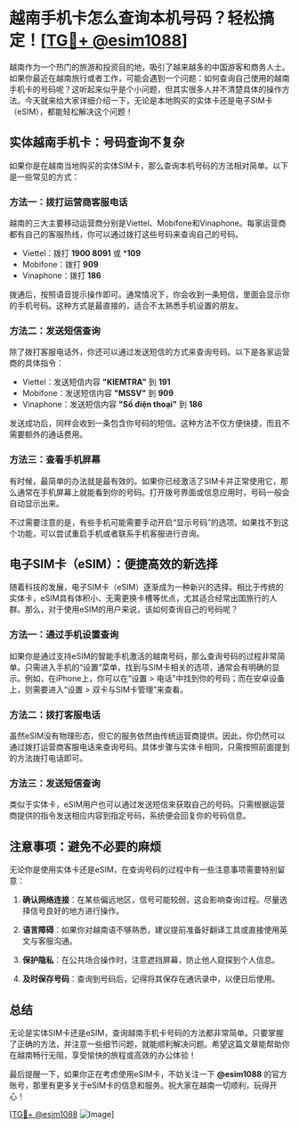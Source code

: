 # 越南手机卡怎么查询本机号码？轻松搞定！[[TG💪+ @esim1088](https://t.me/s/esim1088)]

越南作为一个热门的旅游和投资目的地，吸引了越来越多的中国游客和商务人士。如果你最近在越南旅行或者工作，可能会遇到一个问题：如何查询自己使用的越南手机卡的号码呢？这听起来似乎是个小问题，但其实很多人并不清楚具体的操作方法。今天就来给大家详细介绍一下，无论是本地购买的实体卡还是电子SIM卡（eSIM），都能轻松解决这个问题！

## 实体越南手机卡：号码查询不复杂

如果你是在越南当地购买的实体SIM卡，那么查询本机号码的方法相对简单。以下是一些常见的方式：

### 方法一：拨打运营商客服电话
越南的三大主要移动运营商分别是Viettel、Mobifone和Vinaphone。每家运营商都有自己的客服热线，你可以通过拨打这些号码来查询自己的号码。

- Viettel：拨打 **1900 8091** 或 ***109**
- Mobifone：拨打 **909**
- Vinaphone：拨打 **186**

拨通后，按照语音提示操作即可。通常情况下，你会收到一条短信，里面会显示你的手机号码。这种方式是最直接的，适合不太熟悉手机设置的朋友。

### 方法二：发送短信查询
除了拨打客服电话外，你还可以通过发送短信的方式来查询号码。以下是各家运营商的具体指令：

- Viettel：发送短信内容 **"KIEMTRA"** 到 **191**
- Mobifone：发送短信内容 **"MSSV"** 到 **909**
- Vinaphone：发送短信内容 **"Số điện thoại"** 到 **186**

发送成功后，同样会收到一条包含你号码的短信。这种方法不仅方便快捷，而且不需要额外的通话费用。

### 方法三：查看手机屏幕
有时候，最简单的办法就是最有效的。如果你已经激活了SIM卡并正常使用它，那么通常在手机屏幕上就能看到你的号码。打开拨号界面或信息应用时，号码一般会自动显示出来。

不过需要注意的是，有些手机可能需要手动开启“显示号码”的选项。如果找不到这个功能，可以尝试重启手机或者联系手机客服进行咨询。

## 电子SIM卡（eSIM）：便捷高效的新选择

随着科技的发展，电子SIM卡（eSIM）逐渐成为一种新兴的选择。相比于传统的实体卡，eSIM具有体积小、无需更换卡槽等优点，尤其适合经常出国旅行的人群。那么，对于使用eSIM的用户来说，该如何查询自己的号码呢？

### 方法一：通过手机设置查询
如果你是通过支持eSIM的智能手机激活的越南号码，那么查询号码的过程非常简单。只需进入手机的“设置”菜单，找到与SIM卡相关的选项，通常会有明确的显示。例如，在iPhone上，你可以在“设置 > 电话”中找到你的号码；而在安卓设备上，则需要进入“设置 > 双卡与SIM卡管理”来查看。

### 方法二：拨打客服电话
虽然eSIM没有物理形态，但它的服务依然由传统运营商提供。因此，你仍然可以通过拨打运营商客服电话来查询号码。具体步骤与实体卡相同，只需按照前面提到的方法拨打电话即可。

### 方法三：发送短信查询
类似于实体卡，eSIM用户也可以通过发送短信来获取自己的号码。只需根据运营商提供的指令发送相应内容到指定号码，系统便会回复你的号码信息。

## 注意事项：避免不必要的麻烦

无论你是使用实体卡还是eSIM，在查询号码的过程中有一些注意事项需要特别留意：

1. **确认网络连接**：在某些偏远地区，信号可能较弱，这会影响查询过程。尽量选择信号良好的地方进行操作。
   
2. **语言障碍**：如果你对越南语不够熟悉，建议提前准备好翻译工具或直接使用英文与客服沟通。

3. **保护隐私**：在公共场合操作时，注意遮挡屏幕，防止他人窥探到个人信息。

4. **及时保存号码**：查询到号码后，记得将其保存在通讯录中，以便日后使用。

## 总结

无论是实体SIM卡还是eSIM，查询越南手机卡号码的方法都非常简单。只要掌握了正确的方法，并注意一些细节问题，就能顺利解决问题。希望这篇文章能帮助你在越南畅行无阻，享受愉快的旅程或高效的办公体验！

最后提醒一下，如果你正在考虑使用eSIM卡，不妨关注一下 **@esim1088** 的官方账号，那里有更多关于eSIM卡的信息和服务。祝大家在越南一切顺利，玩得开心！

[[TG💪+ @esim1088](https://t.me/s/esim1088) ![Image](https://i.postimg.cc/4NQfJmqS/Snipaste-2025-05-13-00-14-12.png)]